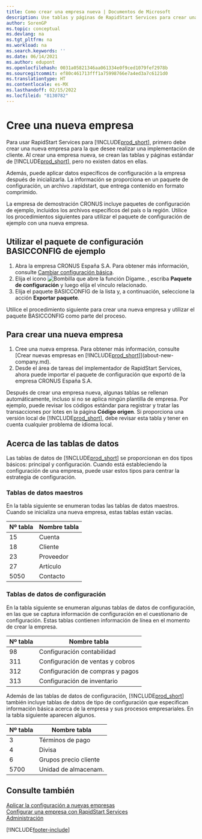 ```yaml
---
title: Como crear una empresa nueva | Documentos de Microsoft
description: Use tablas y páginas de RapidStart Services para crear una nueva empresa para la que desee realizar una implementación de cliente.
author: SorenGP
ms.topic: conceptual
ms.devlang: na
ms.tgt_pltfrm: na
ms.workload: na
ms.search.keywords: ''
ms.date: 06/14/2021
ms.author: edupont
ms.openlocfilehash: 0031a05821346aa061334e0f9ced1079fef2978b
ms.sourcegitcommit: ef80c461713fff1a75998766e7a4ed3a7c6121d0
ms.translationtype: HT
ms.contentlocale: es-MX
ms.lasthandoff: 02/15/2022
ms.locfileid: "8130782"
---
```

# <a name="create-a-new-company"></a>Cree una nueva empresa
Para usar RapidStart Services para [!INCLUDE[prod_short](includes/prod_short.md)], primero debe crear una nueva empresa para la que desee realizar una implementación de cliente. Al crear una empresa nueva, se crean las tablas y páginas estándar de [!INCLUDE[prod_short](includes/prod_short.md)], pero no existen datos en ellas.

Además, puede aplicar datos específicos de configuración a la empresa después de inicializarla. La información se proporciona en un paquete de configuración, un archivo .rapidstart, que entrega contenido en formato comprimido.  

La empresa de demostración CRONUS incluye paquetes de configuración de ejemplo, incluidos los archivos específicos del país o la región. Utilice los procedimientos siguientes para utilizar el paquete de configuración de ejemplo con una nueva empresa.  

## <a name="to-use-the-sample-basicconfig-configuration-package"></a>Utilizar el paquete de configuración BASICCONFIG de ejemplo  
1. Abra la empresa CRONUS España S.A. Para obtener más información, consulte [Cambiar configuración básica](ui-change-basic-settings.md).
2. Elija el icono ![Bombilla que abre la función Dígame.](media/ui-search/search_small.png "Dígame qué desea hacer") , escriba **Paquete de configuración** y luego elija el vínculo relacionado.  
3. Elija el paquete BASICCONFIG de la lista y, a continuación, seleccione la acción **Exportar paquete**.  

Utilice el procedimiento siguiente para crear una nueva empresa y utilizar el paquete BASICCONFIG como parte del proceso.  

## <a name="to-create-a-new-company"></a>Para crear una nueva empresa  
1. Cree una nueva empresa. Para obtener más información, consulte [Crear nuevas empresas en [!INCLUDE[prod_short](includes/prod_short.md)]](about-new-company.md).
2. Desde el área de tareas del implementador de RapidStart Services, ahora puede importar el paquete de configuración que exportó de la empresa CRONUS España S.A.

Después de crear una empresa nueva, algunas tablas se rellenan automáticamente, incluso si no se aplica ningún plantilla de empresa. Por ejemplo, puede revisar los códigos estándar para registrar y tratar las transacciones por lotes en la página **Código origen**. Si proporciona una versión local de [!INCLUDE[prod_short](includes/prod_short.md)], debe revisar esta tabla y tener en cuenta cualquier problema de idioma local.

## <a name="about-data-tables"></a>Acerca de las tablas de datos
Las tablas de datos de [!INCLUDE[prod_short](includes/prod_short.md)] se proporcionan en dos tipos básicos: principal y configuración. Cuando está estableciendo la configuración de una empresa, puede usar estos tipos para centrar la estrategia de configuración.  

### <a name="master-data-tables"></a>Tablas de datos maestros  
En la tabla siguiente se enumeran todas las tablas de datos maestros. Cuando se inicializa una nueva empresa, estas tablas están vacías.  

|Nº tabla|Nombre tabla|  
|-------------------|--------------------|  
|15|Cuenta|  
|18|Cliente|  
|23|Proveedor|  
|27|Artículo|  
|5050|Contacto|  

### <a name="setup-data-tables"></a>Tablas de datos de configuración  
En la tabla siguiente se enumeran algunas tablas de datos de configuración, en las que se captura información de configuración en el cuestionario de configuración. Estas tablas contienen información de línea en el momento de crear la empresa.  

|Nº tabla|Nombre tabla|  
|-------------------|--------------------|  
|98|Configuración contabilidad|  
|311|Configuración de ventas y cobros|  
|312|Configuración de compras y pagos|  
|313|Configuración de inventario|  

Además de las tablas de datos de configuración, [!INCLUDE[prod_short](includes/prod_short.md)] también incluye tablas de datos de tipo de configuración que especifican información básica acerca de la empresa y sus procesos empresariales. En la tabla siguiente aparecen algunos.  

|Nº tabla|Nombre tabla|  
|-------------------|--------------------|  
|3|Términos de pago|  
|4|Divisa|  
|6|Grupos precio cliente|  
|5700|Unidad de almacenam.|

  

## <a name="see-also"></a>Consulte también  
[Aplicar la configuración a nuevas empresas](admin-apply-configuration-to-new-companies.md)  
[Configurar una empresa con RapidStart Services](admin-set-up-a-company-with-rapidstart.md)  
[Administración](admin-setup-and-administration.md)


[!INCLUDE[footer-include](includes/footer-banner.md)]